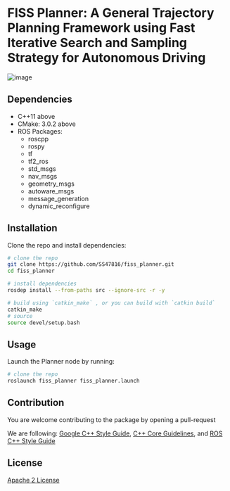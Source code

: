 # FISS Planner: A General Trajectory Planning Framework using Fast Iterative Search and Sampling Strategy for Autonomous Driving

![image](https://github.com/SS47816/fiss_planner/blob/main/media/demo.png "Demo")

## Dependencies
* C++11 above
* CMake: 3.0.2 above
* ROS Packages:
  * roscpp
  * rospy
  * tf
  * tf2_ros
  * std_msgs
  * nav_msgs
  * geometry_msgs
  * autoware_msgs
  * message_generation
  * dynamic_reconfigure

## Installation
Clone the repo and install dependencies:
```bash
# clone the repo
git clone https://github.com/SS47816/fiss_planner.git
cd fiss_planner

# install dependencies
rosdep install --from-paths src --ignore-src -r -y

# build using `catkin_make` , or you can build with `catkin build`
catkin_make
# source 
source devel/setup.bash
```

## Usage

Launch the Planner node by running:
```bash
# clone the repo
roslaunch fiss_planner fiss_planner.launch
```

## Contribution
You are welcome contributing to the package by opening a pull-request

We are following: 
[Google C++ Style Guide](https://google.github.io/styleguide/cppguide.html), 
[C++ Core Guidelines](https://isocpp.github.io/CppCoreGuidelines/CppCoreGuidelines#main), 
and [ROS C++ Style Guide](http://wiki.ros.org/CppStyleGuide)


## License
[Apache 2 License](https://github.com/SS47816/fiss_planner/blob/main/LICENSE)